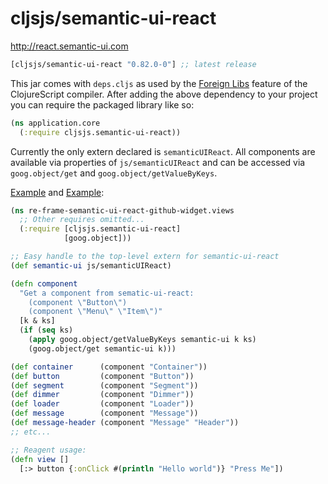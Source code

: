 # cljsjs/semantic-ui-react

http://react.semantic-ui.com

[](dependency)
```clojure
[cljsjs/semantic-ui-react "0.82.0-0"] ;; latest release
```
[](/dependency)

This jar comes with `deps.cljs` as used by the [Foreign Libs][flibs] feature
of the ClojureScript compiler. After adding the above dependency to your project
you can require the packaged library like so:

```clojure
(ns application.core
  (:require cljsjs.semantic-ui-react))
```

Currently the only extern declared is `semanticUIReact`. All
components are available via properties of `js/semanticUIReact` and
can be accessed via `goog.object/get` and
`goog.object/getValueByKeys`.

[Example][OpenSourcery] and [Example][OpenSourcery2]:

```clojure
(ns re-frame-semantic-ui-react-github-widget.views
  ;; Other requires omitted...
  (:require [cljsjs.semantic-ui-react]
            [goog.object]))

;; Easy handle to the top-level extern for semantic-ui-react
(def semantic-ui js/semanticUIReact)

(defn component
  "Get a component from sematic-ui-react:
    (component \"Button\")
    (component \"Menu\" \"Item\")"
  [k & ks]
  (if (seq ks)
    (apply goog.object/getValueByKeys semantic-ui k ks)
    (goog.object/get semantic-ui k)))

(def container      (component "Container"))
(def button         (component "Button"))
(def segment        (component "Segment"))
(def dimmer         (component "Dimmer"))
(def loader         (component "Loader"))
(def message        (component "Message"))
(def message-header (component "Message" "Header"))
;; etc...

;; Reagent usage:
(defn view []
  [:> button {:onClick #(println "Hello world")} "Press Me"])
```

[flibs]: https://clojurescript.org/reference/packaging-foreign-deps
[OpenSourcery]: https://www.opensourcery.co.za/2017/02/12/using-semantic-ui-react-with-re-frame/
[OpenSourcery2]: https://www.opensourcery.co.za/2018/04/22/passing-around-components-with-reagent-and-semantic-ui/
